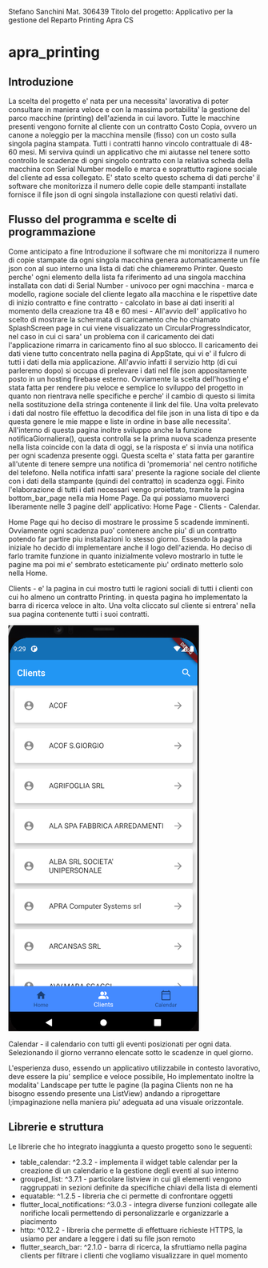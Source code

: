 Stefano Sanchini
Mat. 306439
Titolo del progetto: Applicativo per la gestione del Reparto Printing Apra CS

# apra_printing

## Introduzione

La scelta del progetto e' nata per una necessita' lavorativa di poter consultare in maniera veloce e
con la massima portabilita' la gestione del parco macchine (printing) dell'azienda in cui lavoro.
Tutte le macchine presenti vengono fornite al cliente con un contratto Costo Copia, ovvero un canone a
noleggio per la macchina mensile (fisso) con un costo sulla singola pagina stampata. Tutti i contratti
hanno vincolo contrattuale di 48-60 mesi.
Mi serviva quindi un applicativo che mi aiutasse nel tenere sotto controllo le scadenze di ogni
singolo contratto con la relativa scheda della macchina con Serial Number modello e marca e soprattutto
ragione sociale del cliente ad essa collegato.
E' stato scelto questo schema di dati perche' il software che monitorizza il numero delle copie
delle stampanti installate fornisce il file json di ogni singola installazione con questi relativi
dati.

## Flusso del programma e scelte di programmazione

Come anticipato a fine Introduzione il software che mi monitorizza il numero di copie stampate da ogni
singola macchina genera automaticamente un file json con al suo interno una lista di dati che
chiameremo Printer. Questo perche' ogni elemento della lista fa riferimento ad una singola macchina
installata con dati di Serial Number - univoco per ogni macchina - marca e modello, ragione sociale
del cliente legato alla macchina e le rispettive date di inizio contratto e fine contratto - calcolato
in base ai dati inseriti al momento della creazione tra 48 e 60 mesi -
All'avvio dell' applicativo ho scelto di mostrare la schermata di caricamento che ho chiamato SplashScreen
page in cui viene visualizzato un CircularProgressIndicator, nel caso in cui ci sara' un problema con il
caricamento dei dati l'applicazione rimarra in caricamento fino al suo sblocco.
Il caricamento dei dati viene tutto concentrato nella pagina di AppState, qui vi e' il fulcro di tutti
i dati della mia applicazione. All'avvio infatti il servizio http (di cui parleremo dopo) si occupa di
prelevare i dati nel file json appositamente posto in un hosting firebase esterno. Ovviamente la scelta
dell'hosting e' stata fatta per rendere piu veloce e semplice lo sviluppo del progetto in quanto non
rientrava nelle specifiche e perche' il cambio di questo si limita nella sostituzione della stringa
contenente il link del file.
Una volta prelevato i dati dal nostro file effettuo la decodifica del file json in una lista di
tipo <Printer> e da questa genere le mie mappe e liste in ordine in base alle necessita'.
All'interno di questa pagina inoltre sviluppo anche la funzione notificaGiornaliera(), questa controlla
se la prima nuova scadenza presente nella lista coincide con la data di oggi, se la risposta e'
si invia una notifica per ogni scadenza presente oggi. Questa scelta e' stata fatta per garantire
all'utente di tenere sempre una notifica di 'promemoria' nel centro notifiche del telefono. Nella
notifica infatti sara' presente la ragione sociale del cliente con i dati della stampante (quindi
del contratto) in scadenza oggi.
Finito l'elaborazione di tutti i dati necessari vengo proiettato, tramite la pagina bottom_bar_page
nella mia Home Page. Da qui possiamo muoverci liberamente nelle 3 pagine dell' applicativo:
Home Page - Clients - Calendar.

Home Page qui ho deciso di mostrare le prossime 5 scadende imminenti. Ovviamente ogni
scadenza puo' contenere anche piu' di un contratto potendo far partire piu installazioni lo
stesso giorno. Essendo la pagina iniziale ho decido di implementare anche il logo dell'azienda.
Ho deciso di farlo tramite funzione in quanto inizialmente volevo mostrarlo in tutte le pagine ma
poi mi e' sembrato esteticamente piu' ordinato metterlo solo nella Home.

Clients - e' la pagina in cui mostro tutti le ragioni sociali di tutti i clienti con cui ho almeno
un contratto Printing. in questa pagina ho implementato la barra di ricerca veloce in alto.
Una volta cliccato sul cliente si entrera' nella sua pagina contenente tutti i suoi contratti.

![image](/assets/screenshot/clients_page.PNG)

Calendar - il calendario con tutti gli eventi posizionati per ogni data. Selezionando il giorno
verranno elencate sotto le scadenze in quel giorno.

L'esperienza duso, essendo un applicativo utilizzabile in contesto lavorativo, deve essere la piu'
semplice e veloce possibile, Ho implementato inoltre la modalita' Landscape per tutte le pagine (la
pagina Clients non ne ha bisogno essendo presente una ListView) andando a riprogettare l;impaginazione
nella maniera piu' adeguata ad una visuale orizzontale.

## Librerie e struttura

Le librerie che ho integrato inaggiunta a questo progetto sono le seguenti:

- table_calendar: ^2.3.2 - implementa il widget table calendar per la creazione di un calendario
    e la gestione degli eventi al suo interno
- grouped_list: ^3.7.1 - particolare listview in cui gli elementi vengono raggruppati in sezioni
    definite da specifiche chiavi della lista di elementi
- equatable: ^1.2.5 - libreria che ci permette di confrontare oggetti
- flutter_local_notifications: ^3.0.3 - integra diverse funzioni collegate alle norifiche locali
    permettendo di personalizzarle e organizzarle a piacimento
- http: ^0.12.2 - libreria che permette di effettuare richieste HTTPS, la usiamo per andare a
    leggere i dati su file json remoto
- flutter_search_bar: ^2.1.0 - barra di ricerca, la sfruttiamo nella pagina clients per filtrare i
    clienti che vogliamo visualizzare in quel momento

